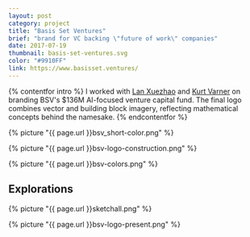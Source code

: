 ```yaml
---
layout: post
category: project
title: "Basis Set Ventures"
brief: "brand for VC backing \"future of work\" companies"
date: 2017-07-19
thumbnail: basis-set-ventures.svg
color: "#9910FF"
link: https://www.basisset.ventures/
---
```


{% contentfor intro %}
I worked with [Lan Xuezhao](https://www.linkedin.com/in/xuezhao-lan-50aa1a1/) and [Kurt Varner](https://www.kurtvarner.com/) on branding BSV's $136M AI-focused venture capital fund. The final logo combines vector and building block imagery, reflecting mathematical concepts behind the namesake.
{% endcontentfor %}

{% picture "{{ page.url }}bsv_short-color.png" %}

{% picture "{{ page.url }}bsv-logo-construction.png" %}

{% picture "{{ page.url }}bsv-colors.png" %}

## Explorations

{% picture "{{ page.url }}sketchall.png" %}

{% picture "{{ page.url }}bsv-logo-present.png" %}

<!-- {% picture "{{ page.url }}bsv-logo-3-present.jpg" %} -->
